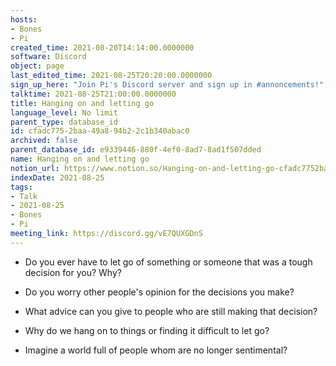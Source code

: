 ```yaml
---
hosts:
- Bones
- Pi
created_time: 2021-08-20T14:14:00.0000000
software: Discord
object: page
last_edited_time: 2021-08-25T20:20:00.0000000
sign_up_here: "Join Pi's Discord server and sign up in #annoncements!"
talktime: 2021-08-25T21:00:00.0000000
title: Hanging on and letting go
language_level: No limit
parent_type: database_id
id: cfadc775-2baa-49a8-94b2-2c1b340abac0
archived: false
parent_database_id: e9339446-880f-4ef0-8ad7-8ad1f507dded
name: Hanging on and letting go
notion_url: https://www.notion.so/Hanging-on-and-letting-go-cfadc7752baa49a894b22c1b340abac0
indexDate: 2021-08-25
tags:
- Talk
- 2021-08-25
- Bones
- Pi
meeting_link: https://discord.gg/vE7QUXGDnS
---
```


   - Do you ever have to let go of something or someone that was a tough decision for you? Why?



   - Do you worry other people's opinion for the decisions you make?
   - What advice can you give to people who are still making that decision?
   - Why do we hang on to things or finding it difficult to let go?
   - Imagine a world full of people whom are no longer sentimental?









